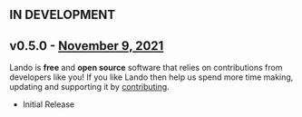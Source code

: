 ## IN DEVELOPMENT

## v0.5.0 - [November 9, 2021](https://github.com/lando/lemp/releases/tag/v0.0.0)

Lando is **free** and **open source** software that relies on contributions from developers like you! If you like Lando then help us spend more time making, updating and supporting it by [contributing](https://github.com/sponsors/lando).

* Initial Release
